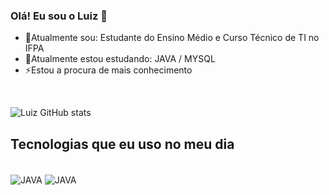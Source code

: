 ### Olá! Eu sou o Luiz 👋

- 🔭Atualmente sou: Estudante do Ensino Médio e Curso Técnico de TI no IFPA
- 🌱Atualmente estou estudando: JAVA / MYSQL
- ⚡Estou a procura de mais conhecimento

<br>

![Luiz GitHub stats](https://github-readme-stats.vercel.app/api?username=LuizxDev&show_icons=true&theme=dracula)

## Tecnologias que eu uso no meu dia

<div style="display: inline_block"><br/>
  <img align="center" alt="JAVA" src="https://img.shields.io/badge/Java-ED8B00?style=for-the-badge&logo=openjdk&logoColor=white"/>
  <img align="center" alt="JAVA" src="https://img.shields.io/badge/MySQL-00000F?style=for-the-badge&logo=mysql&logoColor=white)"/>
  </div>

